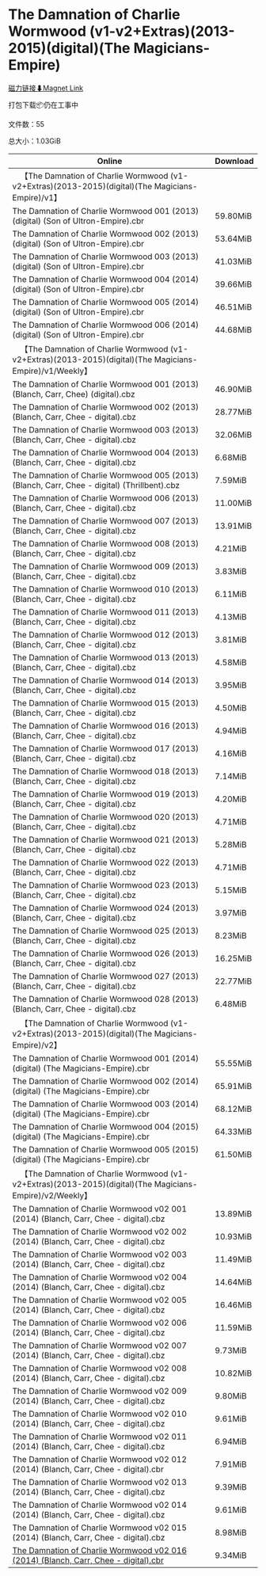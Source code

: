 # The Damnation of Charlie Wormwood (v1-v2+Extras)(2013-2015)(digital)(The Magicians-Empire)

[磁力链接⬇Magnet Link](magnet:?xt=urn:btih:4924aa14df2fcb5caf5332da69e9c9f5112f6d4b&dn=The%20Damnation%20of%20Charlie%20Wormwood%20%28v1-v2%2BExtras%29%282013-2015%29%28digital%29%28The%20Magicians-Empire%29)

打包下载📦仍在工事中

文件数：55

总大小：1.03GiB

Online | Download
--- | ---
&emsp;【The Damnation of Charlie Wormwood (v1-v2+Extras)(2013-2015)(digital)(The Magicians-Empire)/v1】 | 
The Damnation of Charlie Wormwood 001 (2013) (digital) (Son of Ultron-Empire).cbr | 59.80MiB
The Damnation of Charlie Wormwood 002 (2013) (digital) (Son of Ultron-Empire).cbr | 53.64MiB
The Damnation of Charlie Wormwood 003 (2013) (digital) (Son of Ultron-Empire).cbr | 41.03MiB
The Damnation of Charlie Wormwood 004 (2014) (digital) (Son of Ultron-Empire).cbr | 39.66MiB
The Damnation of Charlie Wormwood 005 (2014) (digital) (Son of Ultron-Empire).cbr | 46.51MiB
The Damnation of Charlie Wormwood 006 (2014) (digital) (Son of Ultron-Empire).cbr | 44.68MiB
&emsp;【The Damnation of Charlie Wormwood (v1-v2+Extras)(2013-2015)(digital)(The Magicians-Empire)/v1/Weekly】 | 
The Damnation of Charlie Wormwood 001 (2013) (Blanch, Carr, Chee) (digital).cbz | 46.90MiB
The Damnation of Charlie Wormwood 002 (2013) (Blanch, Carr, Chee - digital).cbz | 28.77MiB
The Damnation of Charlie Wormwood 003 (2013) (Blanch, Carr, Chee - digital).cbz | 32.06MiB
The Damnation of Charlie Wormwood 004 (2013) (Blanch, Carr, Chee - digital).cbz | 6.68MiB
The Damnation of Charlie Wormwood 005 (2013) (Blanch, Carr, Chee - digital) (Thrillbent).cbz | 7.59MiB
The Damnation of Charlie Wormwood 006 (2013) (Blanch, Carr, Chee - digital).cbz | 11.00MiB
The Damnation of Charlie Wormwood 007 (2013) (Blanch, Carr, Chee - digital).cbz | 13.91MiB
The Damnation of Charlie Wormwood 008 (2013) (Blanch, Carr, Chee - digital).cbz | 4.21MiB
The Damnation of Charlie Wormwood 009 (2013) (Blanch, Carr, Chee - digital).cbz | 3.83MiB
The Damnation of Charlie Wormwood 010 (2013) (Blanch, Carr, Chee - digital).cbz | 6.11MiB
The Damnation of Charlie Wormwood 011 (2013) (Blanch, Carr, Chee - digital).cbz | 4.13MiB
The Damnation of Charlie Wormwood 012 (2013) (Blanch, Carr, Chee - digital).cbz | 3.81MiB
The Damnation of Charlie Wormwood 013 (2013) (Blanch, Carr, Chee - digital).cbz | 4.58MiB
The Damnation of Charlie Wormwood 014 (2013) (Blanch, Carr, Chee - digital).cbz | 3.95MiB
The Damnation of Charlie Wormwood 015 (2013) (Blanch, Carr, Chee - digital).cbz | 4.50MiB
The Damnation of Charlie Wormwood 016 (2013) (Blanch, Carr, Chee - digital).cbz | 4.94MiB
The Damnation of Charlie Wormwood 017 (2013) (Blanch, Carr, Chee - digital).cbz | 4.16MiB
The Damnation of Charlie Wormwood 018 (2013) (Blanch, Carr, Chee - digital).cbz | 7.14MiB
The Damnation of Charlie Wormwood 019 (2013) (Blanch, Carr, Chee - digital).cbz | 4.20MiB
The Damnation of Charlie Wormwood 020 (2013) (Blanch, Carr, Chee - digital).cbz | 4.71MiB
The Damnation of Charlie Wormwood 021 (2013) (Blanch, Carr, Chee - digital).cbz | 5.28MiB
The Damnation of Charlie Wormwood 022 (2013) (Blanch, Carr, Chee - digital).cbz | 4.71MiB
The Damnation of Charlie Wormwood 023 (2013) (Blanch, Carr, Chee - digital).cbz | 5.15MiB
The Damnation of Charlie Wormwood 024 (2013) (Blanch, Carr, Chee - digital).cbz | 3.97MiB
The Damnation of Charlie Wormwood 025 (2013) (Blanch, Carr, Chee - digital).cbz | 8.23MiB
The Damnation of Charlie Wormwood 026 (2013) (Blanch, Carr, Chee - digital).cbz | 16.25MiB
The Damnation of Charlie Wormwood 027 (2013) (Blanch, Carr, Chee - digital).cbz | 22.77MiB
The Damnation of Charlie Wormwood 028 (2013) (Blanch, Carr, Chee - digital).cbz | 6.48MiB
&emsp;【The Damnation of Charlie Wormwood (v1-v2+Extras)(2013-2015)(digital)(The Magicians-Empire)/v2】 | 
The Damnation of Charlie Wormwood 001 (2014) (digital) (The Magicians-Empire).cbr | 55.55MiB
The Damnation of Charlie Wormwood 002 (2014) (digital) (The Magicians-Empire).cbr | 65.91MiB
The Damnation of Charlie Wormwood 003 (2014) (digital) (The Magicians-Empire).cbr | 68.12MiB
The Damnation of Charlie Wormwood 004 (2015) (digital) (The Magicians-Empire).cbr | 64.33MiB
The Damnation of Charlie Wormwood 005 (2015) (digital) (The Magicians-Empire).cbr | 61.50MiB
&emsp;【The Damnation of Charlie Wormwood (v1-v2+Extras)(2013-2015)(digital)(The Magicians-Empire)/v2/Weekly】 | 
The Damnation of Charlie Wormwood v02 001 (2014) (Blanch, Carr, Chee - digital).cbz | 13.89MiB
The Damnation of Charlie Wormwood v02 002 (2014) (Blanch, Carr, Chee - digital).cbz | 10.93MiB
The Damnation of Charlie Wormwood v02 003 (2014) (Blanch, Carr, Chee - digital).cbz | 11.49MiB
The Damnation of Charlie Wormwood v02 004 (2014) (Blanch, Carr, Chee - digital).cbz | 14.64MiB
The Damnation of Charlie Wormwood v02 005 (2014) (Blanch, Carr, Chee - digital).cbz | 16.46MiB
The Damnation of Charlie Wormwood v02 006 (2014) (Blanch, Carr, Chee - digital).cbz | 11.59MiB
The Damnation of Charlie Wormwood v02 007 (2014) (Blanch, Carr, Chee - digital).cbz | 9.73MiB
The Damnation of Charlie Wormwood v02 008 (2014) (Blanch, Carr, Chee - digital).cbz | 10.82MiB
The Damnation of Charlie Wormwood v02 009 (2014) (Blanch, Carr, Chee - digital).cbz | 9.80MiB
The Damnation of Charlie Wormwood v02 010 (2014) (Blanch, Carr, Chee - digital).cbz | 9.61MiB
The Damnation of Charlie Wormwood v02 011 (2014) (Blanch, Carr, Chee - digital).cbz | 6.94MiB
The Damnation of Charlie Wormwood v02 012 (2014) (Blanch, Carr, Chee - digital).cbr | 7.91MiB
The Damnation of Charlie Wormwood v02 013 (2014) (Blanch, Carr, Chee - digital).cbz | 9.39MiB
The Damnation of Charlie Wormwood v02 014 (2014) (Blanch, Carr, Chee - digital).cbz | 9.61MiB
The Damnation of Charlie Wormwood v02 015 (2014) (Blanch, Carr, Chee - digital).cbz | 8.98MiB
[The Damnation of Charlie Wormwood v02 016 (2014) (Blanch, Carr, Chee - digital).cbr](https://github.com/alicewish/markdown/blob/master/comic/Damnation-of-Charlie-Wormwood-v02-016-2014-Blanch-Carr-Chee-digital-cbr.md) | 9.34MiB